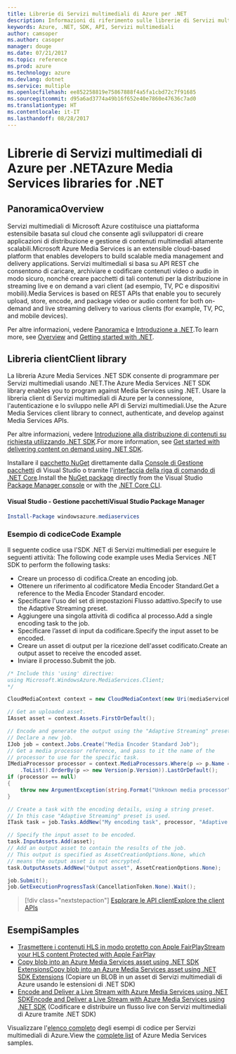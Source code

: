 ```yaml
---
title: Librerie di Servizi multimediali di Azure per .NET
description: Informazioni di riferimento sulle librerie di Servizi multimediali di Azure per .NET
keywords: Azure, .NET, SDK, API, Servizi multimediali
author: camsoper
ms.author: casoper
manager: douge
ms.date: 07/21/2017
ms.topic: reference
ms.prod: azure
ms.technology: azure
ms.devlang: dotnet
ms.service: multiple
ms.openlocfilehash: ee852258819e75867888f4a5fa1cbd72c7f91685
ms.sourcegitcommit: d95a6ad3774a49b16f652e40e7860e47636c7ad0
ms.translationtype: HT
ms.contentlocale: it-IT
ms.lasthandoff: 08/28/2017
---
```

# <a name="azure-media-services-libraries-for-net"></a><span data-ttu-id="fb30b-104">Librerie di Servizi multimediali di Azure per .NET</span><span class="sxs-lookup"><span data-stu-id="fb30b-104">Azure Media Services libraries for .NET</span></span>

## <a name="overview"></a><span data-ttu-id="fb30b-105">Panoramica</span><span class="sxs-lookup"><span data-stu-id="fb30b-105">Overview</span></span>

<span data-ttu-id="fb30b-106">Servizi multimediali di Microsoft Azure costituisce una piattaforma estensibile basata sul cloud che consente agli sviluppatori di creare applicazioni di distribuzione e gestione di contenuti multimediali altamente scalabili.</span><span class="sxs-lookup"><span data-stu-id="fb30b-106">Microsoft Azure Media Services is an extensible cloud-based platform that enables developers to build scalable media management and delivery applications.</span></span> <span data-ttu-id="fb30b-107">Servizi multimediali si basa su API REST che consentono di caricare, archiviare e codificare contenuti video o audio in modo sicuro, nonché creare pacchetti di tali contenuti per la distribuzione in streaming live e on demand a vari client (ad esempio, TV, PC e dispositivi mobili).</span><span class="sxs-lookup"><span data-stu-id="fb30b-107">Media Services is based on REST APIs that enable you to securely upload, store, encode, and package video or audio content for both on-demand and live streaming delivery to various clients (for example, TV, PC, and mobile devices).</span></span> 

<span data-ttu-id="fb30b-108">Per altre informazioni, vedere [Panoramica](/azure/media-services/media-services-overview) e [Introduzione a .NET](/azure/media-services/media-services-dotnet-how-to-use).</span><span class="sxs-lookup"><span data-stu-id="fb30b-108">To learn more, see [Overview](/azure/media-services/media-services-overview) and [Getting started with .NET](/azure/media-services/media-services-dotnet-how-to-use).</span></span> 

## <a name="client-library"></a><span data-ttu-id="fb30b-109">Libreria client</span><span class="sxs-lookup"><span data-stu-id="fb30b-109">Client library</span></span>

<span data-ttu-id="fb30b-110">La libreria Azure Media Services .NET SDK consente di programmare per Servizi multimediali usando .NET.</span><span class="sxs-lookup"><span data-stu-id="fb30b-110">The Azure Media Services .NET SDK library enables you to program against Media Services using .NET.</span></span> <span data-ttu-id="fb30b-111">Usare la libreria client di Servizi multimediali di Azure per la connessione, l'autenticazione e lo sviluppo nelle API di Servizi multimediali.</span><span class="sxs-lookup"><span data-stu-id="fb30b-111">Use the Azure Media Services client library to connect, authenticate, and develop against Media Services APIs.</span></span>  

<span data-ttu-id="fb30b-112">Per altre informazioni, vedere [Introduzione alla distribuzione di contenuti su richiesta utilizzando .NET SDK](/azure/media-services/media-services-dotnet-get-started).</span><span class="sxs-lookup"><span data-stu-id="fb30b-112">For more information, see [Get started with delivering content on demand using .NET SDK](/azure/media-services/media-services-dotnet-get-started).</span></span>

<span data-ttu-id="fb30b-113">Installare il [pacchetto NuGet](https://www.nuget.org/packages/windowsazure.mediaservices) direttamente dalla [Console di Gestione pacchetti][PackageManager] di Visual Studio o tramite l'[interfaccia della riga di comando di .NET Core][DotNetCLI].</span><span class="sxs-lookup"><span data-stu-id="fb30b-113">Install the [NuGet package](https://www.nuget.org/packages/windowsazure.mediaservices) directly from the Visual Studio [Package Manager console][PackageManager] or with the [.NET Core CLI][DotNetCLI].</span></span>

#### <a name="visual-studio-package-manager"></a><span data-ttu-id="fb30b-114">Visual Studio - Gestione pacchetti</span><span class="sxs-lookup"><span data-stu-id="fb30b-114">Visual Studio Package Manager</span></span>

```powershell
Install-Package windowsazure.mediaservices
```

### <a name="code-example"></a><span data-ttu-id="fb30b-115">Esempio di codice</span><span class="sxs-lookup"><span data-stu-id="fb30b-115">Code Example</span></span>

<span data-ttu-id="fb30b-116">Il seguente codice usa l'SDK .NET di Servizi multimediali per eseguire le seguenti attività: </span><span class="sxs-lookup"><span data-stu-id="fb30b-116">The following code example uses Media Services .NET SDK to perform the following tasks:</span></span>

- <span data-ttu-id="fb30b-117">Creare un processo di codifica.</span><span class="sxs-lookup"><span data-stu-id="fb30b-117">Create an encoding job.</span></span>
- <span data-ttu-id="fb30b-118">Ottenere un riferimento al codificatore Media Encoder Standard.</span><span class="sxs-lookup"><span data-stu-id="fb30b-118">Get a reference to the Media Encoder Standard encoder.</span></span>
- <span data-ttu-id="fb30b-119">Specificare l'uso del set di impostazioni Flusso adattivo.</span><span class="sxs-lookup"><span data-stu-id="fb30b-119">Specify to use the Adaptive Streaming preset.</span></span>
- <span data-ttu-id="fb30b-120">Aggiungere una singola attività di codifica al processo.</span><span class="sxs-lookup"><span data-stu-id="fb30b-120">Add a single encoding task to the job.</span></span>
- <span data-ttu-id="fb30b-121">Specificare l’asset di input da codificare.</span><span class="sxs-lookup"><span data-stu-id="fb30b-121">Specify the input asset to be encoded.</span></span>
- <span data-ttu-id="fb30b-122">Creare un asset di output per la ricezione dell'asset codificato.</span><span class="sxs-lookup"><span data-stu-id="fb30b-122">Create an output asset to receive the encoded asset.</span></span>
- <span data-ttu-id="fb30b-123">Inviare il processo.</span><span class="sxs-lookup"><span data-stu-id="fb30b-123">Submit the job.</span></span>


```csharp
/* Include this 'using' directive:
using Microsoft.WindowsAzure.MediaServices.Client;
*/

CloudMediaContext context = new CloudMediaContext(new Uri(mediaServiceRESTAPIEndpoint), tokenProvider);

// Get an uploaded asset.
IAsset asset = context.Assets.FirstOrDefault();

// Encode and generate the output using the "Adaptive Streaming" preset.
// Declare a new job.
IJob job = context.Jobs.Create("Media Encoder Standard Job");
// Get a media processor reference, and pass to it the name of the 
// processor to use for the specific task.
IMediaProcessor processor = context.MediaProcessors.Where(p => p.Name == mediaProcessorName)
    .ToList().OrderBy(p => new Version(p.Version)).LastOrDefault();
if (processor == null) 
{
    throw new ArgumentException(string.Format("Unknown media processor", mediaProcessorName));
}

// Create a task with the encoding details, using a string preset.
// In this case "Adaptive Streaming" preset is used.
ITask task = job.Tasks.AddNew("My encoding task", processor, "Adaptive Streaming", TaskOptions.None);

// Specify the input asset to be encoded.
task.InputAssets.Add(asset);
// Add an output asset to contain the results of the job. 
// This output is specified as AssetCreationOptions.None, which 
// means the output asset is not encrypted. 
task.OutputAssets.AddNew("Output asset", AssetCreationOptions.None);

job.Submit();
job.GetExecutionProgressTask(CancellationToken.None).Wait();
```

> [!div class="nextstepaction"]
> [<span data-ttu-id="fb30b-124">Esplorare le API client</span><span class="sxs-lookup"><span data-stu-id="fb30b-124">Explore the client APIs</span></span>](/dotnet/api/overview/azure/mediaservices/client)

## <a name="samples"></a><span data-ttu-id="fb30b-125">Esempi</span><span class="sxs-lookup"><span data-stu-id="fb30b-125">Samples</span></span>

- [<span data-ttu-id="fb30b-126">Trasmettere i contenuti HLS in modo protetto con Apple FairPlay</span><span class="sxs-lookup"><span data-stu-id="fb30b-126">Stream your HLS content Protected with Apple FairPlay</span></span>](https://azure.microsoft.com/resources/samples/media-services-dotnet-dynamic-encryption-with-fairplay/)
- [<span data-ttu-id="fb30b-127">Copy blob into an Azure Media Services asset using .NET SDK Extensions</span><span class="sxs-lookup"><span data-stu-id="fb30b-127">Copy blob into an Azure Media Services asset using .NET SDK Extensions</span></span>](https://azure.microsoft.com/resources/samples/media-services-dotnet-copy-blob-into-asset/) (Copiare un BLOB in un asset di Servizi multimediali di Azure usando le estensioni di .NET SDK)
- [<span data-ttu-id="fb30b-128">Encode and Deliver a Live Stream with Azure Media Services using .NET SDK</span><span class="sxs-lookup"><span data-stu-id="fb30b-128">Encode and Deliver a Live Stream with Azure Media Services using .NET SDK</span></span>](https://azure.microsoft.com/resources/samples/media-services-dotnet-encode-live-stream-with-ams-clear/) (Codificare e distribuire un flusso live con Servizi multimediali di Azure tramite .NET SDK)

<span data-ttu-id="fb30b-129">Visualizzare l'[elenco completo](https://azure.microsoft.com/resources/samples/?platform=dotnet&service=media-services) degli esempi di codice per Servizi multimediali di Azure.</span><span class="sxs-lookup"><span data-stu-id="fb30b-129">View the [complete list](https://azure.microsoft.com/resources/samples/?platform=dotnet&service=media-services) of Azure Media Services samples.</span></span>


[PackageManager]: https://docs.microsoft.com/nuget/tools/package-manager-console
[DotNetCLI]: https://docs.microsoft.com/dotnet/core/tools/dotnet-add-package

